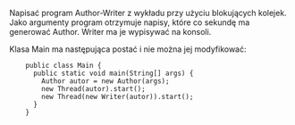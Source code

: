 Napisać program Author-Writer z wykładu przy użyciu blokujących kolejek.
Jako argumenty program otrzymuje napisy, które co sekundę ma generować Author.
Writer ma je wypisywać na konsoli.

Klasa Main ma następująca postać i nie można jej modyfikować:

        public class Main {
          public static void main(String[] args) {
            Author autor = new Author(args);
            new Thread(autor).start();
            new Thread(new Writer(autor)).start();
          }
        }